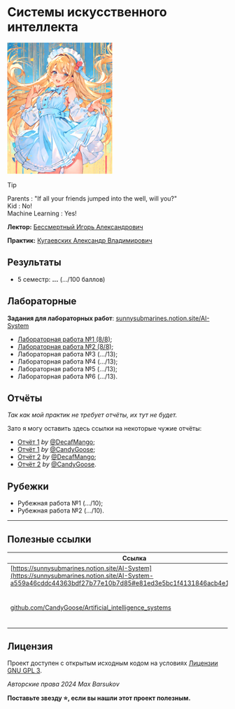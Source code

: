 # Системы искусственного интеллекта

<img alt="ai-animated-anime-girl" src="https://github.com/maxbarsukov/itmo/blob/master/.docs/ai-animated.gif" width="240">

> [!TIP]
> Parents : "If all your friends jumped into the well, will you?" \
> Kid : No! \
> Machine Learning : Yes!

**Лектор:** [Бессмертный Игорь Александрович](https://my.itmo.ru/persons/106013)

**Практик:** [Кугаевских Александр Владимирович](https://my.itmo.ru/persons/360609)

## Результаты

- 5 семестр: **...** (.../100 баллов)

## Лабораторные

**Задания для лабораторных работ**: [sunnysubmarines.notion.site/AI-System](https://sunnysubmarines.notion.site/AI-System-a559a46cddc44363bdf27b77e10b7d85#e81ed3e5bc1f4131846acb4e13b1c64a)

- [Лабораторная работа №1 (8/8)](./лабораторные/lab1/);
- [Лабораторная работа №2 (8/8)](./лабораторные/lab2/);
- Лабораторная работа №3 (.../13);
- Лабораторная работа №4 (.../13);
- Лабораторная работа №5 (.../13);
- Лабораторная работа №6 (.../13).

## Отчёты

*Так как мой практик не требует отчёты, их тут не будет.*

Зато я могу оставить здесь ссылки на некоторые чужие отчёты:

- [Отчёт 1](https://github.com/DecafMangoITMO/ITMO/blob/main/SystemsOfArtificialIntelligence/module_1/README.md) *by* [@DecafMango](https://github.com/DecafMangoITMO);
- [Отчёт 1](https://github.com/CandyGoose/Artificial_intelligence_systems/blob/main/sii_module_1.docx) *by* [@CandyGoose](https://github.com/CandyGoose);
- [Отчёт 2](https://github.com/DecafMangoITMO/ITMO/blob/main/SystemsOfArtificialIntelligence/module_2/README.md) *by* [@DecafMango](https://github.com/DecafMangoITMO);
- [Отчёт 2](https://github.com/CandyGoose/Artificial_intelligence_systems/blob/main/sii_module_2.docx) *by* [@CandyGoose](https://github.com/CandyGoose).

## Рубежки

- Рубежная работа №1 (.../10);
- Рубежная работа №2 (.../10).

---

## Полезные ссылки

| Ссылка | Описание |
| --- | --- |
| [https://sunnysubmarines.notion.site/AI-System](https://sunnysubmarines.notion.site/AI-System-a559a46cddc44363bdf27b77e10b7d85#e81ed3e5bc1f4131846acb4e13b1c64a) | Задание на ЛР1, 2024 |
| [github.com/CandyGoose/Artificial_intelligence_systems](https://github.com/CandyGoose/Artificial_intelligence_systems/) | Пример выполнения лаб + отчётов 2024 |

## Лицензия <a name="license"></a>

Проект доступен с открытым исходным кодом на условиях [Лицензии GNU GPL 3](https://opensource.org/license/gpl-3-0/).

*Авторские права 2024 Max Barsukov*

**Поставьте звезду :star:, если вы нашли этот проект полезным.**
